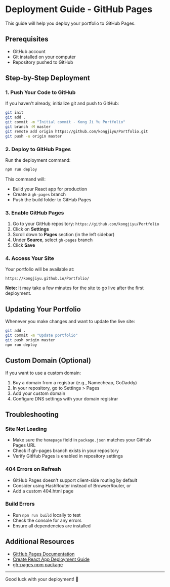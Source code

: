 # Deployment Guide - GitHub Pages

This guide will help you deploy your portfolio to GitHub Pages.

## Prerequisites

- GitHub account
- Git installed on your computer
- Repository pushed to GitHub

## Step-by-Step Deployment

### 1. Push Your Code to GitHub

If you haven't already, initialize git and push to GitHub:

```bash
git init
git add .
git commit -m "Initial commit - Kong Ji Yu Portfolio"
git branch -M master
git remote add origin https://github.com/kongjiyu/Portfolio.git
git push -u origin master
```

### 2. Deploy to GitHub Pages

Run the deployment command:

```bash
npm run deploy
```

This command will:
- Build your React app for production
- Create a `gh-pages` branch
- Push the build folder to GitHub Pages

### 3. Enable GitHub Pages

1. Go to your GitHub repository: `https://github.com/kongjiyu/Portfolio`
2. Click on **Settings**
3. Scroll down to **Pages** section (in the left sidebar)
4. Under **Source**, select `gh-pages` branch
5. Click **Save**

### 4. Access Your Site

Your portfolio will be available at:
```
https://kongjiyu.github.io/Portfolio/
```

**Note:** It may take a few minutes for the site to go live after the first deployment.

## Updating Your Portfolio

Whenever you make changes and want to update the live site:

```bash
git add .
git commit -m "Update portfolio"
git push origin master
npm run deploy
```

## Custom Domain (Optional)

If you want to use a custom domain:

1. Buy a domain from a registrar (e.g., Namecheap, GoDaddy)
2. In your repository, go to Settings > Pages
3. Add your custom domain
4. Configure DNS settings with your domain registrar

## Troubleshooting

### Site Not Loading
- Make sure the `homepage` field in `package.json` matches your GitHub Pages URL
- Check if gh-pages branch exists in your repository
- Verify GitHub Pages is enabled in repository settings

### 404 Errors on Refresh
- GitHub Pages doesn't support client-side routing by default
- Consider using HashRouter instead of BrowserRouter, or
- Add a custom 404.html page

### Build Errors
- Run `npm run build` locally to test
- Check the console for any errors
- Ensure all dependencies are installed

## Additional Resources

- [GitHub Pages Documentation](https://docs.github.com/en/pages)
- [Create React App Deployment Guide](https://create-react-app.dev/docs/deployment/#github-pages)
- [gh-pages npm package](https://www.npmjs.com/package/gh-pages)

---

Good luck with your deployment! 🚀
